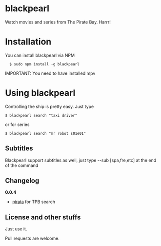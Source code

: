 
# blackpearl

Watch movies and series from The Pirate Bay. Harrr!


# Installation

You can install blackpearl via NPM

```
  $ sudo npm install -g blackpearl
```

IMPORTANT: You need to have installed mpv

# Using blackpearl

Controlling the ship is pretty easy. Just type

```
$ blackpearl search "taxi driver"
```

or for series

```
$ blackpearl search "mr robot s01e01"
```

## Subtitles

Blackpearl support subtitles as well, just type --sub [spa,fre,etc] at the end of the command


## Changelog

**0.0.4**
+ [pirata](https://github.com/rainbowintheshell/pirata) for TPB search

## License and other stuffs

Just use it.

Pull requests are welcome.
